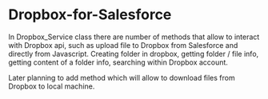 # Dropbox-for-Salesforce

In Dropbox_Service class there are number of methods that allow to interact with Dropbox api, such as upload file to Dropbox from Salesforce and directly from Javascript. Creating folder in dropbox, getting folder / file info, getting content of a folder info, searching within Dropbox account.

Later planning to add method which will allow to download files from Dropbox to local machine.
